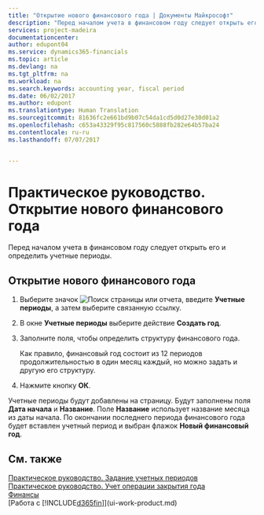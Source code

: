 ```yaml
---
title: "Открытие нового финансового года | Документы Майкрософт"
description: "Перед началом учета в финансовом году следует открыть его и определить учетные периоды."
services: project-madeira
documentationcenter: 
author: edupont04
ms.service: dynamics365-financials
ms.topic: article
ms.devlang: na
ms.tgt_pltfrm: na
ms.workload: na
ms.search.keywords: accounting year, fiscal period
ms.date: 06/02/2017
ms.author: edupont
ms.translationtype: Human Translation
ms.sourcegitcommit: 81636fc2e661bd9b07c54da1cd5d0d27e30d01a2
ms.openlocfilehash: c653a43329f95c817560c5888fb282e64b57ba24
ms.contentlocale: ru-ru
ms.lasthandoff: 07/07/2017


---
```

# <a name="how-to-open-a-new-fiscal-year"></a>Практическое руководство. Открытие нового финансового года
Перед началом учета в финансовом году следует открыть его и определить учетные периоды.

## <a name="to-open-a-new-fiscal-year"></a>Открытие нового финансового года
1. Выберите значок ![Поиск страницы или отчета](media/ui-search/search_small.png "Значок поиска страницы или отчета"), введите **Учетные периоды**, а затем выберите связанную ссылку.
2. В окне **Учетные периоды** выберите действие **Создать год**.
3. Заполните поля, чтобы определить структуру финансового года.

    Как правило, финансовый год состоит из 12 периодов продолжительностью в один месяц каждый, но можно задать и другую его структуру.
4. Нажмите кнопку **ОК**.

Учетные периоды будут добавлены на страницу. Будут заполнены поля **Дата начала** и **Название**. Поле **Название** использует название месяца из даты начала. По окончании последнего периода финансового года будет вставлен учетный период и выбран флажок **Новый финансовый год**.

## <a name="see-also"></a>См. также
[Практическое руководство. Задание учетных периодов](finance-how-specify-posting-periods.md)  
[Практическое руководство. Учет операции закрытия года](year-how-post-year-end-close-entry.md)  
[Финансы](finance.md)  
[Работа с [!INCLUDE[d365fin](includes/d365fin_md.md)]](ui-work-product.md)


